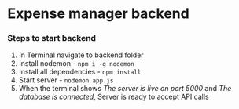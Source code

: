 # Expense manager backend

### Steps to start backend

1. In Terminal navigate to backend folder
2. Install nodemon - `npm i -g nodemon`
3. Install all dependencies - `npm install`
4. Start server - `nodemon app.js`
5. When the terminal shows _The server is live on port 5000_ and _The database
   is connected_, Server is ready to accept API calls
